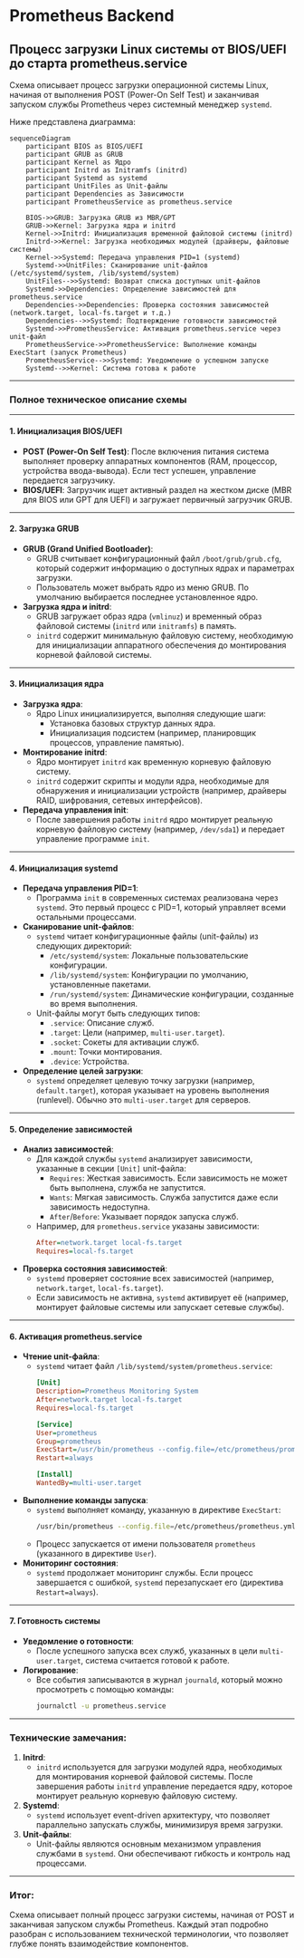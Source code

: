 # Prometheus Backend

## Процесс загрузки Linux системы от BIOS/UEFI до старта prometheus.service

Схема описывает процесс загрузки операционной системы Linux, начиная от выполнения POST (Power-On Self Test) и заканчивая запуском службы Prometheus через системный менеджер `systemd`.

Ниже представлена диаграмма:

```mermaid
sequenceDiagram
    participant BIOS as BIOS/UEFI
    participant GRUB as GRUB
    participant Kernel as Ядро
    participant Initrd as Initramfs (initrd)
    participant Systemd as systemd
    participant UnitFiles as Unit-файлы
    participant Dependencies as Зависимости
    participant PrometheusService as prometheus.service

    BIOS->>GRUB: Загрузка GRUB из MBR/GPT
    GRUB->>Kernel: Загрузка ядра и initrd
    Kernel->>Initrd: Инициализация временной файловой системы (initrd)
    Initrd->>Kernel: Загрузка необходимых модулей (драйверы, файловые системы)
    Kernel->>Systemd: Передача управления PID=1 (systemd)
    Systemd->>UnitFiles: Сканирование unit-файлов (/etc/systemd/system, /lib/systemd/system)
    UnitFiles-->>Systemd: Возврат списка доступных unit-файлов
    Systemd->>Dependencies: Определение зависимостей для prometheus.service
    Dependencies->>Dependencies: Проверка состояния зависимостей (network.target, local-fs.target и т.д.)
    Dependencies-->>Systemd: Подтверждение готовности зависимостей
    Systemd->>PrometheusService: Активация prometheus.service через unit-файл
    PrometheusService->>PrometheusService: Выполнение команды ExecStart (запуск Prometheus)
    PrometheusService-->>Systemd: Уведомление о успешном запуске
    Systemd-->>Kernel: Система готова к работе
```

---

### Полное техническое описание схемы

---

#### 1. **Инициализация BIOS/UEFI**
   - **POST (Power-On Self Test)**: После включения питания система выполняет проверку аппаратных компонентов (RAM, процессор, устройства ввода-вывода). Если тест успешен, управление передается загрузчику.
   - **BIOS/UEFI**: Загрузчик ищет активный раздел на жестком диске (MBR для BIOS или GPT для UEFI) и загружает первичный загрузчик GRUB.

---

#### 2. **Загрузка GRUB**
   - **GRUB (Grand Unified Bootloader)**:
     - GRUB считывает конфигурационный файл `/boot/grub/grub.cfg`, который содержит информацию о доступных ядрах и параметрах загрузки.
     - Пользователь может выбрать ядро из меню GRUB. По умолчанию выбирается последнее установленное ядро.
   - **Загрузка ядра и initrd**:
     - GRUB загружает образ ядра (`vmlinuz`) и временный образ файловой системы (`initrd` или `initramfs`) в память.
     - `initrd` содержит минимальную файловую систему, необходимую для инициализации аппаратного обеспечения до монтирования корневой файловой системы.

---

#### 3. **Инициализация ядра**
   - **Загрузка ядра**:
     - Ядро Linux инициализируется, выполняя следующие шаги:
       - Установка базовых структур данных ядра.
       - Инициализация подсистем (например, планировщик процессов, управление памятью).
   - **Монтирование initrd**:
     - Ядро монтирует `initrd` как временную корневую файловую систему.
     - `initrd` содержит скрипты и модули ядра, необходимые для обнаружения и инициализации устройств (например, драйверы RAID, шифрования, сетевых интерфейсов).
   - **Передача управления init**:
     - После завершения работы `initrd` ядро монтирует реальную корневую файловую систему (например, `/dev/sda1`) и передает управление программе `init`.

---

#### 4. **Инициализация systemd**
   - **Передача управления PID=1**:
     - Программа `init` в современных системах реализована через `systemd`. Это первый процесс с PID=1, который управляет всеми остальными процессами.
   - **Сканирование unit-файлов**:
     - `systemd` читает конфигурационные файлы (unit-файлы) из следующих директорий:
       - `/etc/systemd/system`: Локальные пользовательские конфигурации.
       - `/lib/systemd/system`: Конфигурации по умолчанию, установленные пакетами.
       - `/run/systemd/system`: Динамические конфигурации, созданные во время выполнения.
     - Unit-файлы могут быть следующих типов:
       - `.service`: Описание служб.
       - `.target`: Цели (например, `multi-user.target`).
       - `.socket`: Сокеты для активации служб.
       - `.mount`: Точки монтирования.
       - `.device`: Устройства.
   - **Определение целей загрузки**:
     - `systemd` определяет целевую точку загрузки (например, `default.target`), которая указывает на уровень выполнения (runlevel). Обычно это `multi-user.target` для серверов.

---

#### 5. **Определение зависимостей**
   - **Анализ зависимостей**:
     - Для каждой службы `systemd` анализирует зависимости, указанные в секции `[Unit]` unit-файла:
       - `Requires`: Жесткая зависимость. Если зависимость не может быть выполнена, служба не запустится.
       - `Wants`: Мягкая зависимость. Служба запустится даже если зависимость недоступна.
       - `After`/`Before`: Указывает порядок запуска служб.
     - Например, для `prometheus.service` указаны зависимости:
       ```ini
       After=network.target local-fs.target
       Requires=local-fs.target
       ```
   - **Проверка состояния зависимостей**:
     - `systemd` проверяет состояние всех зависимостей (например, `network.target`, `local-fs.target`).
     - Если зависимость не активна, `systemd` активирует её (например, монтирует файловые системы или запускает сетевые службы).

---

#### 6. **Активация prometheus.service**
   - **Чтение unit-файла**:
     - `systemd` читает файл `/lib/systemd/system/prometheus.service`:
       ```ini
       [Unit]
       Description=Prometheus Monitoring System
       After=network.target local-fs.target
       Requires=local-fs.target

       [Service]
       User=prometheus
       Group=prometheus
       ExecStart=/usr/bin/prometheus --config.file=/etc/prometheus/prometheus.yml
       Restart=always

       [Install]
       WantedBy=multi-user.target
       ```
   - **Выполнение команды запуска**:
     - `systemd` выполняет команду, указанную в директиве `ExecStart`:
       ```bash
       /usr/bin/prometheus --config.file=/etc/prometheus/prometheus.yml
       ```
     - Процесс запускается от имени пользователя `prometheus` (указанного в директиве `User`).
   - **Мониторинг состояния**:
     - `systemd` продолжает мониторинг службы. Если процесс завершается с ошибкой, `systemd` перезапускает его (директива `Restart=always`).

---

#### 7. **Готовность системы**
   - **Уведомление о готовности**:
     - После успешного запуска всех служб, указанных в цели `multi-user.target`, система считается готовой к работе.
   - **Логирование**:
     - Все события записываются в журнал `journald`, который можно просмотреть с помощью команды:
       ```bash
       journalctl -u prometheus.service
       ```

---

### Технические замечания:
1. **Initrd**:
   - `initrd` используется для загрузки модулей ядра, необходимых для монтирования корневой файловой системы. После завершения работы `initrd` управление передается ядру, которое монтирует реальную корневую файловую систему.
2. **Systemd**:
   - `systemd` использует event-driven архитектуру, что позволяет параллельно запускать службы, минимизируя время загрузки.
3. **Unit-файлы**:
   - Unit-файлы являются основным механизмом управления службами в `systemd`. Они обеспечивают гибкость и контроль над процессами.

---

### Итог:
Схема описывает полный процесс загрузки системы, начиная от POST и заканчивая запуском службы Prometheus. Каждый этап подробно разобран с использованием технической терминологии, что позволяет глубже понять взаимодействие компонентов.
